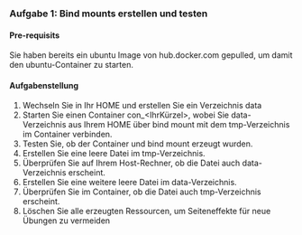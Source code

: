 ### Aufgabe 1: Bind mounts erstellen und testen
#### Pre-requisits
Sie haben bereits ein ubuntu Image von hub.docker.com gepulled, 
um damit den ubuntu-Container zu starten.

#### Aufgabenstellung
1. Wechseln Sie in Ihr HOME und erstellen Sie ein Verzeichnis data 
1. Starten Sie einen Container con_<IhrKürzel>, wobei Sie data-Verzeichnis aus Ihrem HOME
über bind mount mit dem tmp-Verzeichnis im Container verbinden.
2. Testen Sie, ob der Container und bind mount erzeugt wurden.
3. Erstellen Sie eine leere Datei im tmp-Verzeichnis.
4. Überprüfen Sie auf Ihrem Host-Rechner, ob die Datei auch data-Verzeichnis erscheint.
5. Erstellen Sie eine weitere leere Datei im data-Verzeichnis. 
6. Überprüfen Sie im Container, ob die Datei auch tmp-Verzeichnis erscheint.
7. Löschen Sie alle erzeugten Ressourcen, um Seiteneffekte für neue Übungen zu vermeiden
